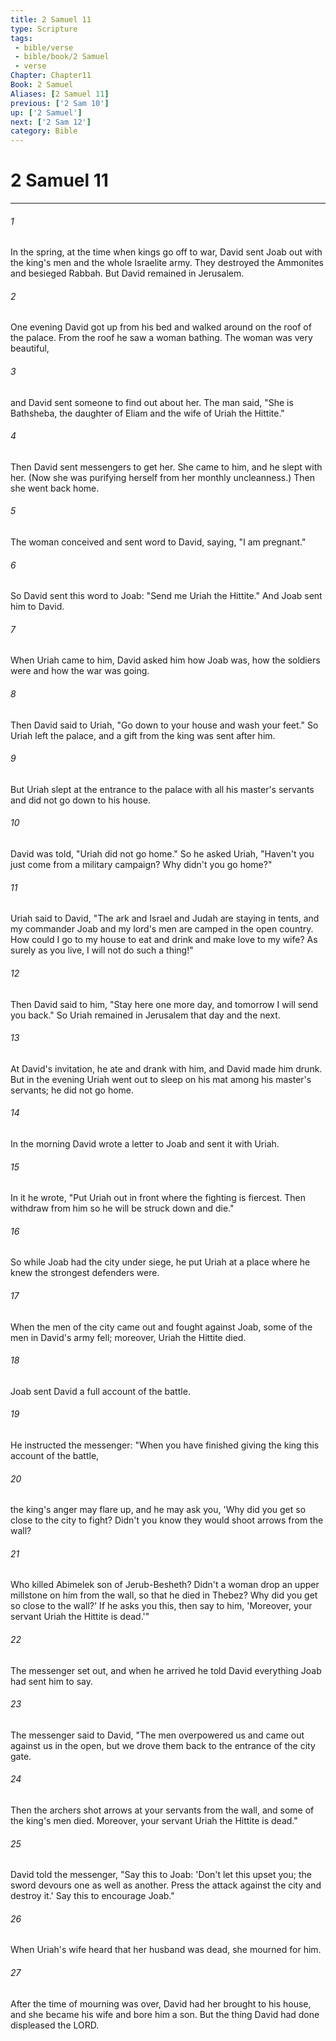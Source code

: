 ```yaml
---
title: 2 Samuel 11
type: Scripture
tags:
 - bible/verse
 - bible/book/2 Samuel
 - verse
Chapter: Chapter11
Book: 2 Samuel
Aliases: [2 Samuel 11]
previous: ['2 Sam 10']
up: ['2 Samuel']
next: ['2 Sam 12']
category: Bible
---
```

# 2 Samuel 11

***


###### 1 
In the spring, at the time when kings go off to war, David sent Joab out with the king's men and the whole Israelite army. They destroyed the Ammonites and besieged Rabbah. But David remained in Jerusalem. 

###### 2 
One evening David got up from his bed and walked around on the roof of the palace. From the roof he saw a woman bathing. The woman was very beautiful, 

###### 3 
and David sent someone to find out about her. The man said, "She is Bathsheba, the daughter of Eliam and the wife of Uriah the Hittite." 

###### 4 
Then David sent messengers to get her. She came to him, and he slept with her. (Now she was purifying herself from her monthly uncleanness.) Then she went back home. 

###### 5 
The woman conceived and sent word to David, saying, "I am pregnant." 

###### 6 
So David sent this word to Joab: "Send me Uriah the Hittite." And Joab sent him to David. 

###### 7 
When Uriah came to him, David asked him how Joab was, how the soldiers were and how the war was going. 

###### 8 
Then David said to Uriah, "Go down to your house and wash your feet." So Uriah left the palace, and a gift from the king was sent after him. 

###### 9 
But Uriah slept at the entrance to the palace with all his master's servants and did not go down to his house. 

###### 10 
David was told, "Uriah did not go home." So he asked Uriah, "Haven't you just come from a military campaign? Why didn't you go home?" 

###### 11 
Uriah said to David, "The ark and Israel and Judah are staying in tents, and my commander Joab and my lord's men are camped in the open country. How could I go to my house to eat and drink and make love to my wife? As surely as you live, I will not do such a thing!" 

###### 12 
Then David said to him, "Stay here one more day, and tomorrow I will send you back." So Uriah remained in Jerusalem that day and the next. 

###### 13 
At David's invitation, he ate and drank with him, and David made him drunk. But in the evening Uriah went out to sleep on his mat among his master's servants; he did not go home. 

###### 14 
In the morning David wrote a letter to Joab and sent it with Uriah. 

###### 15 
In it he wrote, "Put Uriah out in front where the fighting is fiercest. Then withdraw from him so he will be struck down and die." 

###### 16 
So while Joab had the city under siege, he put Uriah at a place where he knew the strongest defenders were. 

###### 17 
When the men of the city came out and fought against Joab, some of the men in David's army fell; moreover, Uriah the Hittite died. 

###### 18 
Joab sent David a full account of the battle. 

###### 19 
He instructed the messenger: "When you have finished giving the king this account of the battle, 

###### 20 
the king's anger may flare up, and he may ask you, 'Why did you get so close to the city to fight? Didn't you know they would shoot arrows from the wall? 

###### 21 
Who killed Abimelek son of Jerub-Besheth? Didn't a woman drop an upper millstone on him from the wall, so that he died in Thebez? Why did you get so close to the wall?' If he asks you this, then say to him, 'Moreover, your servant Uriah the Hittite is dead.'" 

###### 22 
The messenger set out, and when he arrived he told David everything Joab had sent him to say. 

###### 23 
The messenger said to David, "The men overpowered us and came out against us in the open, but we drove them back to the entrance of the city gate. 

###### 24 
Then the archers shot arrows at your servants from the wall, and some of the king's men died. Moreover, your servant Uriah the Hittite is dead." 

###### 25 
David told the messenger, "Say this to Joab: 'Don't let this upset you; the sword devours one as well as another. Press the attack against the city and destroy it.' Say this to encourage Joab." 

###### 26 
When Uriah's wife heard that her husband was dead, she mourned for him. 

###### 27 
After the time of mourning was over, David had her brought to his house, and she became his wife and bore him a son. But the thing David had done displeased the LORD. 
